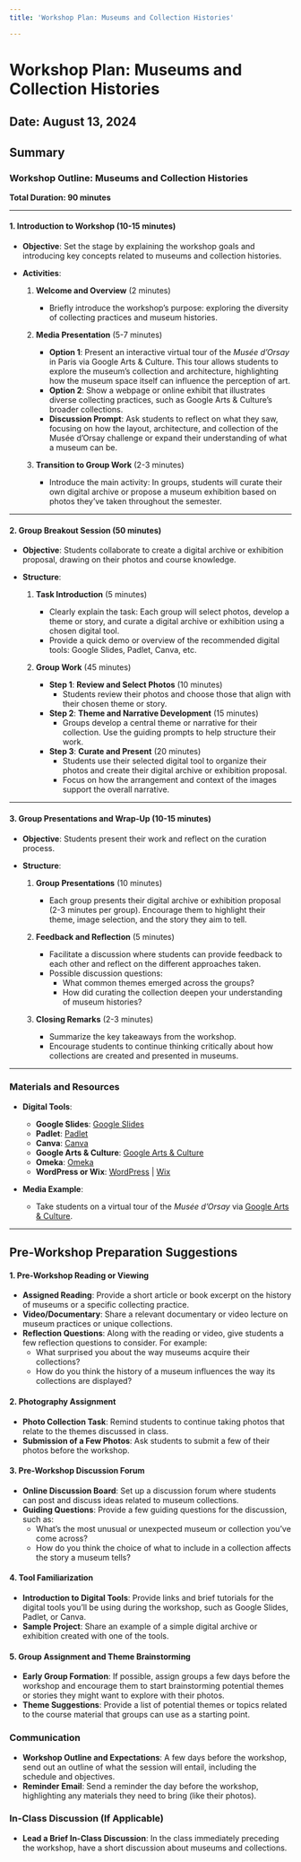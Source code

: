 ```yaml
---
title: 'Workshop Plan: Museums and Collection Histories'

---
```


# Workshop Plan: Museums and Collection Histories
## Date: August 13, 2024

## Summary

### **Workshop Outline: Museums and Collection Histories**

**Total Duration: 90 minutes**

---

#### **1. Introduction to Workshop (10-15 minutes)**

- **Objective**: Set the stage by explaining the workshop goals and introducing key concepts related to museums and collection histories.

- **Activities**:
  1. **Welcome and Overview** (2 minutes)
     - Briefly introduce the workshop’s purpose: exploring the diversity of collecting practices and museum histories.
  
  2. **Media Presentation** (5-7 minutes)
     - **Option 1**: Present an interactive virtual tour of the *Musée d’Orsay* in Paris via Google Arts & Culture. This tour allows students to explore the museum’s collection and architecture, highlighting how the museum space itself can influence the perception of art.
     - **Option 2**: Show a webpage or online exhibit that illustrates diverse collecting practices, such as Google Arts & Culture’s broader collections.
     - **Discussion Prompt**: Ask students to reflect on what they saw, focusing on how the layout, architecture, and collection of the Musée d’Orsay challenge or expand their understanding of what a museum can be.

  3. **Transition to Group Work** (2-3 minutes)
     - Introduce the main activity: In groups, students will curate their own digital archive or propose a museum exhibition based on photos they’ve taken throughout the semester.

---

#### **2. Group Breakout Session (50 minutes)**

- **Objective**: Students collaborate to create a digital archive or exhibition proposal, drawing on their photos and course knowledge.

- **Structure**:
  1. **Task Introduction** (5 minutes)
     - Clearly explain the task: Each group will select photos, develop a theme or story, and curate a digital archive or exhibition using a chosen digital tool.
     - Provide a quick demo or overview of the recommended digital tools: Google Slides, Padlet, Canva, etc.

  2. **Group Work** (45 minutes)
     - **Step 1**: **Review and Select Photos** (10 minutes)
        - Students review their photos and choose those that align with their chosen theme or story.
     - **Step 2**: **Theme and Narrative Development** (15 minutes)
        - Groups develop a central theme or narrative for their collection. Use the guiding prompts to help structure their work.
     - **Step 3**: **Curate and Present** (20 minutes)
        - Students use their selected digital tool to organize their photos and create their digital archive or exhibition proposal.
        - Focus on how the arrangement and context of the images support the overall narrative.

---

#### **3. Group Presentations and Wrap-Up (10-15 minutes)**

- **Objective**: Students present their work and reflect on the curation process.

- **Structure**:
  1. **Group Presentations** (10 minutes)
     - Each group presents their digital archive or exhibition proposal (2-3 minutes per group). Encourage them to highlight their theme, image selection, and the story they aim to tell.

  2. **Feedback and Reflection** (5 minutes)
     - Facilitate a discussion where students can provide feedback to each other and reflect on the different approaches taken.
     - Possible discussion questions:
       - What common themes emerged across the groups?
       - How did curating the collection deepen your understanding of museum histories?
  
  3. **Closing Remarks** (2-3 minutes)
     - Summarize the key takeaways from the workshop.
     - Encourage students to continue thinking critically about how collections are created and presented in museums.

---

### **Materials and Resources**

- **Digital Tools**: 
  - **Google Slides**: [Google Slides](https://www.google.com/slides/about/)
  - **Padlet**: [Padlet](https://padlet.com/)
  - **Canva**: [Canva](https://www.canva.com/)
  - **Google Arts & Culture**: [Google Arts & Culture](https://artsandculture.google.com/)
  - **Omeka**: [Omeka](https://omeka.org/)
  - **WordPress or Wix**: [WordPress](https://wordpress.com/) | [Wix](https://www.wix.com/)

- **Media Example**:
  - Take students on a virtual tour of the *Musée d’Orsay* via [Google Arts & Culture](https://artsandculture.google.com/streetview/mus%C3%A9e-d%E2%80%99orsay-paris/KQEnDge3UJkVmw?sv_lng=2.3269212&sv_lat=48.8599941&sv_h=214.04034108441772&sv_p=-14.688070854035985&sv_pid=1dLyhzJpO2WM88zA4XWajQ&sv_z=1).

---

## **Pre-Workshop Preparation Suggestions**

#### **1. Pre-Workshop Reading or Viewing**
   - **Assigned Reading**: Provide a short article or book excerpt on the history of museums or a specific collecting practice.
   - **Video/Documentary**: Share a relevant documentary or video lecture on museum practices or unique collections.
   - **Reflection Questions**: Along with the reading or video, give students a few reflection questions to consider. For example:
     - What surprised you about the way museums acquire their collections?
     - How do you think the history of a museum influences the way its collections are displayed?

#### **2. Photography Assignment**
   - **Photo Collection Task**: Remind students to continue taking photos that relate to the themes discussed in class.
   - **Submission of a Few Photos**: Ask students to submit a few of their photos before the workshop.

#### **3. Pre-Workshop Discussion Forum**
   - **Online Discussion Board**: Set up a discussion forum where students can post and discuss ideas related to museum collections.
   - **Guiding Questions**: Provide a few guiding questions for the discussion, such as:
     - What’s the most unusual or unexpected museum or collection you’ve come across?
     - How do you think the choice of what to include in a collection affects the story a museum tells?

#### **4. Tool Familiarization**
   - **Introduction to Digital Tools**: Provide links and brief tutorials for the digital tools you’ll be using during the workshop, such as Google Slides, Padlet, or Canva.
   - **Sample Project**: Share an example of a simple digital archive or exhibition created with one of the tools.

#### **5. Group Assignment and Theme Brainstorming**
   - **Early Group Formation**: If possible, assign groups a few days before the workshop and encourage them to start brainstorming potential themes or stories they might want to explore with their photos.
   - **Theme Suggestions**: Provide a list of potential themes or topics related to the course material that groups can use as a starting point.

### **Communication**
   - **Workshop Outline and Expectations**: A few days before the workshop, send out an outline of what the session will entail, including the schedule and objectives.
   - **Reminder Email**: Send a reminder the day before the workshop, highlighting any materials they need to bring (like their photos).

### **In-Class Discussion (If Applicable)**
   - **Lead a Brief In-Class Discussion**: In the class immediately preceding the workshop, have a short discussion about museums and collections.